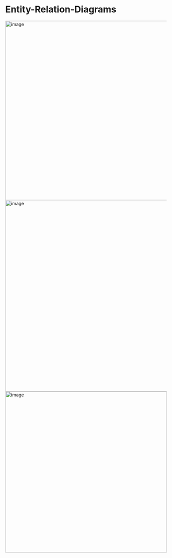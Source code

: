 # Entity-Relation-Diagrams

<img width="560" alt="image" src="https://user-images.githubusercontent.com/71856219/225627902-083fe9fd-93e4-42e8-a515-4ba21ae21b67.png">


<img width="598" alt="image" src="https://user-images.githubusercontent.com/71856219/225455918-27faf1d9-e37d-4ced-ae86-8d60d601bbc7.png">

<img width="504" alt="image" src="https://user-images.githubusercontent.com/71856219/225628046-e5159885-52a4-46de-9223-cb2aca3b18a3.png">
